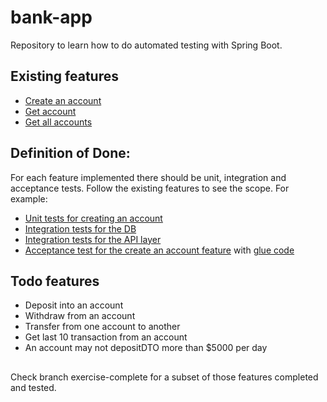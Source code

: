 # bank-app

Repository to learn how to do automated testing with Spring Boot.

## Existing features

* [Create an account](src/main/java/com/ippon/bankapp/rest/AccountController.java#L22) 
* [Get account](src/main/java/com/ippon/bankapp/rest/AccountController.java#L32) 
* [Get all accounts](src/main/java/com/ippon/bankapp/rest/AccountController.java#L27)


## Definition of Done:

For each feature implemented there should be unit, integration and acceptance tests. Follow the existing features to see the scope. For example:

* [Unit tests for creating an account](src/test/java/com/ippon/bankapp/service/AccountServiceTest.java)
* [Integration tests for the DB](src/test/java/com/ippon/bankapp/repository/AccountRepositoryIntegrationTest.java)
* [Integration tests for the API layer](src/test/java/com/ippon/bankapp/rest/AccountControllerTest.java)
* [Acceptance test for the create an account feature](src/test/features/Account.feature) with [glue code](src/test/java/com/ippon/bankapp/cucumber/stepdef/AccountStepDefinitions.java)

## Todo features

* Deposit into an account
* Withdraw from an account
* Transfer from one account to another
* Get last 10 transaction from an account
* An account may not depositDTO more than $5000 per day


##

Check branch exercise-complete for a subset of those features completed and tested.
